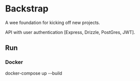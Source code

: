 # Backstrap

A wee foundation for kicking off new projects. 

API with user authentication [Express, Drizzle, PostGres, JWT].

## Run

### Docker

docker-compose up --build